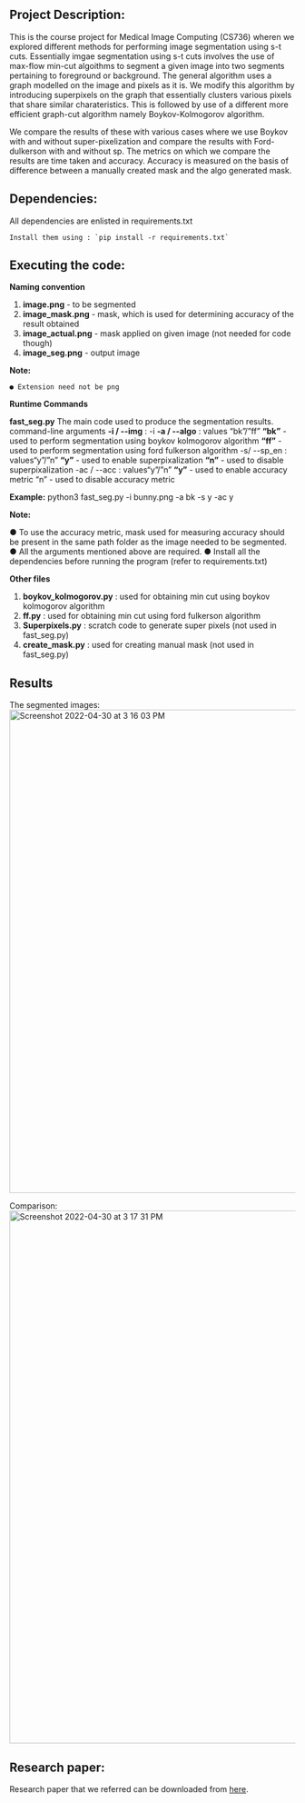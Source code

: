 ## Project Description:

This is the course project for Medical Image Computing (CS736) wheren we explored different methods for performing image segmentation using s-t cuts. Essentially imgae segmentation using s-t cuts involves the use of max-flow min-cut algoithms to segment a given image into two segments pertaining to foreground or background. The general algorithm uses a graph modelled on the image and pixels as it is. We modify this algorithm by introducing superpixels on the graph that essentially clusters various pixels that share similar charateristics. This is followed by use of a different more efficient graph-cut algorithm namely Boykov-Kolmogorov algorithm. 

We compare the results of these with various cases where we use Boykov with and without super-pixelization and compare the results with Ford-dulkerson with and without sp. The metrics on which we compare the results are time taken and accuracy. Accuracy is measured on the basis of difference between a manually created mask and the algo generated mask. 


## Dependencies:

All dependencies are enlisted in requirements.txt
	
	Install them using : `pip install -r requirements.txt`


## Executing the code:

**Naming convention**

1. **image.png** - to be segmented
2. **image_mask.png** - mask, which is used for determining accuracy of the result obtained 
3. **image_actual.png** - mask applied on given image (not needed for code though) 
4. **image_seg.png** - output image
	

**Note:**

	● Extension need not be png
	
**Runtime Commands**

**fast_seg.py**
The main code used to produce the segmentation results. command-line arguments
**-i / --img** : -i <path to input image>
**-a / --algo** : values “bk”/”ff”
**“bk”** - used to perform segmentation using boykov kolmogorov algorithm
**“ff”** - used to perform segmentation using ford fulkerson algorithm -s/ --sp_en : values“y”/”n”
**“y”** - used to enable superpixalization
**“n”** - used to disable superpixalization -ac / --acc : values“y”/”n”
**“y”** - used to enable accuracy metric “n” - used to disable accuracy metric

**Example:** python3 fast_seg.py -i bunny.png -a bk -s y -ac y

**Note:**

● To use the accuracy metric, mask used for measuring accuracy should be present in the same path folder as the image needed to be segmented.
● All the arguments mentioned above are required.
● Install all the dependencies before running the program (refer to requirements.txt)


**Other files**

1. **boykov_kolmogorov.py** : used for obtaining min cut using boykov kolmogorov algorithm 
2. **ff.py** : used for obtaining min cut using ford fulkerson algorithm
3. **Superpixels.py** : scratch code to generate super pixels (not used in fast_seg.py) 
4. **create_mask.py** : used for creating manual mask (not used in fast_seg.py)


## Results 

The segmented images:
<img width="851" alt="Screenshot 2022-04-30 at 3 16 03 PM" src="https://user-images.githubusercontent.com/81502104/166100587-dd14d19f-c660-4531-8c05-f84e299d3f16.png">

Comparison:
<img width="938" alt="Screenshot 2022-04-30 at 3 17 31 PM" src="https://user-images.githubusercontent.com/81502104/166100609-d21ace06-6e7b-41a9-adc1-300fbc381fcd.png">


## Research paper:
Research paper that we referred can be downloaded from [here](https://www.ijitee.org/wp-content/uploads/papers/v8i8/H7423068819.pdf).
